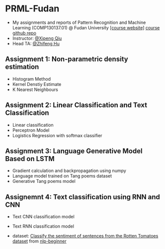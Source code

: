 # PRML-Fudan
- My assignments and reports of Pattern Recognition and Machine Learning (COMP130137.01) @ Fudan University
  [[course website]](<http://zfhu.ac.cn/PRML-Spring19-Fudan/>) [course github repo](<https://github.com/ichn-hu/PRML-Spring19-Fudan>)
- Instructor: [@Xipeng Qiu](https://github.com/xpqiu)
- Head TA: [@Zhifeng Hu](https://github.com/ichn-hu)

## Assignment 1: Non-parametric density estimation
- Histogram Method
- Kernel Denstiy Estimate
- K Nearest Neighbours

## Assignment 2: Linear Classification and Text Classification
- Linear classification
- Perceptron Model
- Logistics Regression with softmax classifier

## Assignment 3: Language Generative Model Based on LSTM

- Gradient calculation and backpropagation using numpy
- Language model trained on Tang poems dataset
- Generative Tang poems model

## Assignemnt 4: Text classification using RNN and CNN

- Text CNN classification model
- Text RNN classification model

- dataset: [Classify the sentiment of sentences from the Rotten Tomatoes dataset](https://www.kaggle.com/c/sentiment-analysis-on-movie-reviews) from [nlp-beginner](<https://github.com/FudanNLP/nlp-beginner>)

